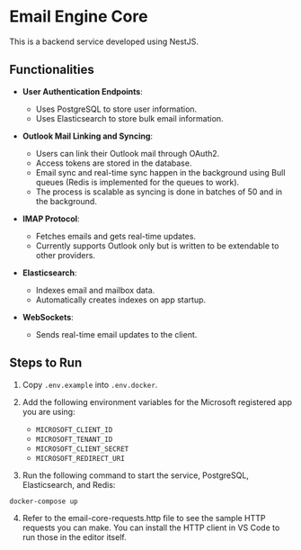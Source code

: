 # Email Engine Core

This is a backend service developed using NestJS.

## Functionalities

- **User Authentication Endpoints**: 
  - Uses PostgreSQL to store user information.
  - Uses Elasticsearch to store bulk email information.

- **Outlook Mail Linking and Syncing**:
  - Users can link their Outlook mail through OAuth2.
  - Access tokens are stored in the database.
  - Email sync and real-time sync happen in the background using Bull queues (Redis is implemented for the queues to work).
  - The process is scalable as syncing is done in batches of 50 and in the background.

- **IMAP Protocol**:
  - Fetches emails and gets real-time updates.
  - Currently supports Outlook only but is written to be extendable to other providers.

- **Elasticsearch**:
  - Indexes email and mailbox data.
  - Automatically creates indexes on app startup.

- **WebSockets**:
  - Sends real-time email updates to the client.

## Steps to Run

1. Copy `.env.example` into `.env.docker`.

2. Add the following environment variables for the Microsoft registered app you are using:
   - `MICROSOFT_CLIENT_ID`
   - `MICROSOFT_TENANT_ID`
   - `MICROSOFT_CLIENT_SECRET`
   - `MICROSOFT_REDIRECT_URI`

3. Run the following command to start the service, PostgreSQL, Elasticsearch, and Redis:
  ```
docker-compose up
```

4. Refer to the email-core-requests.http file to see the sample HTTP requests you can make. You can install the HTTP client in VS Code to run those in the editor itself.
